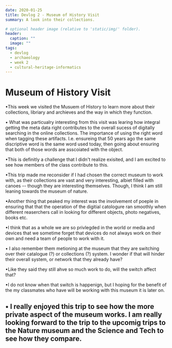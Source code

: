 ```yaml
---
date: 2020-01-25
title: Devlog 2 - Museum of History Visit
summary: A look into their collections.

# optional header image (relative to 'static/img/' folder).
header:
  caption: ""
  image: ""
tags:
  - devlog
  - archaeology
  - week 2
  - cultural-heritage-informatics
---
```


# Museum of History Visit

•This week we visited the Musuem of History to learn more about their collections, libriary and archieves and the way in which
they function.

• What was particualry interesting from this visit was learing how integral getting the meta data right contributes to the overall sucess of digitally searching in the online collections. The importance of using the right word when tagging these artifacts. I.e. ensureing that 50 years ago the same discriptive word is the same word used today, then going about ensuring that both of those words are asscoiated with the object.

•This is definitly a challenge that I didn't realize exisited, and I am excited to see how members of the class contribute to this. 

•This trip made me reconsider if I had chosen the correct museum to work with, as their collections are vast and very interesting, albiet filled with canoes -- though they are interesting themselves. Though, I think I am still leaning towards the museum of nature. 

•Another thing that peaked my interest was the involvement of poeple in ensuring that that the operation of the digitial catologure ran smoothly when different reaserchers call in looking for different objects, photo negatives, books etc.

•I think that as a whole we are so privlegded in the world or media and devices that we sometime forget that devices do not always work on their own and need a team of people to work with it. 

• I also remember them metioning at the museum that they are switching over their catalogue (?) or collections (?) system. I wonder if that will hinder their overall system, or network that they already have?

•Like they said they still ahve so much work to do, will the switch affect that? 

•I do not know when that switch is happenign, but I hoping for the benefit of the my classmates who have will be working with this museum it is later on. 

• I really enjoyed this trip to see how the more private aspect of the museum works. I am really looking forward to the trip to the upcomig trips to the Nature museum and the Science and Tech to see how they compare. 
---
